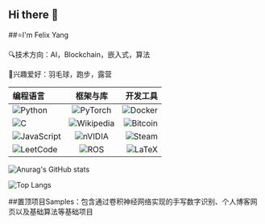 ## Hi there 👋

<!--
**Felix-robot/Felix-robot** is a ✨ _special_ ✨ repository because its `README.md` (this file) appears on your GitHub profile.

Here are some ideas to get you started:

- 🔭 I’m currently working on ...
- 🌱 I’m currently learning ...
- 👯 I’m looking to collaborate on ...
- 🤔 I’m looking for help with ...
- 💬 Ask me about ...
- 📫 How to reach me: ...
- 😄 Pronouns: ...
- ⚡ Fun fact: ...
-->

##⭐I'm Felix Yang

🔍技术方向：AI，Blockchain，嵌入式，算法

🌴兴趣爱好：羽毛球，跑步，露营


| 编程语言 | 框架与库 | 开发工具 |
| :--- | :---: | ---: |
| ![Python](https://img.shields.io/badge/python-3670A0?style=for-the-badge&logo=python&logoColor=ffdd54) | ![PyTorch](https://img.shields.io/badge/PyTorch-%23EE4C2C.svg?style=for-the-badge&logo=PyTorch&logoColor=white) | ![Docker](https://img.shields.io/badge/docker-%230db7ed.svg?style=for-the-badge&logo=docker&logoColor=white) |
| ![C](https://img.shields.io/badge/c-%2300599C.svg?style=for-the-badge&logo=c&logoColor=white) | ![Wikipedia](https://img.shields.io/badge/Wikipedia-%23000000.svg?style=for-the-badge&logo=wikipedia&logoColor=white) | ![Bitcoin](https://img.shields.io/badge/bitcoin-2F3134?style=for-the-badge&logo=bitcoin&logoColor=white) |
| ![JavaScript](https://img.shields.io/badge/javascript-%23323330.svg?style=for-the-badge&logo=javascript&logoColor=%23F7DF1E) | ![nVIDIA](https://img.shields.io/badge/nVIDIA-%2376B900.svg?style=for-the-badge&logo=nVIDIA&logoColor=white) | ![Steam](https://img.shields.io/badge/steam-%23000000.svg?style=for-the-badge&logo=steam&logoColor=white) |
| ![LeetCode](https://img.shields.io/badge/LeetCode-000000?style=for-the-badge&logo=LeetCode&logoColor=#d16c06) | ![ROS](https://img.shields.io/badge/ros-%230A0FF9.svg?style=for-the-badge&logo=ros&logoColor=white) | ![LaTeX](https://img.shields.io/badge/latex-%23008080.svg?style=for-the-badge&logo=latex&logoColor=white) |


![Anurag's GitHub stats](https://github-readme-stats.vercel.app/api?username=Felix-robot)

![Top Langs](https://github-readme-stats.vercel.app/api/top-langs/?username=Felix-robot)

##置顶项目Samples：包含通过卷积神经网络实现的手写数字识别、个人博客网页以及基础算法等基础项目








